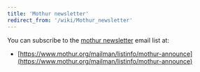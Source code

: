 ```yaml
---
title: 'Mothur newsletter'
redirect_from: '/wiki/Mothur_newsletter'
---
```

You can subscribe to the [mothur
newsletter](mothur_newsletter) email list at:

-   [https://www.mothur.org/mailman/listinfo/mothur-announce](https://www.mothur.org/mailman/listinfo/mothur-announce)
